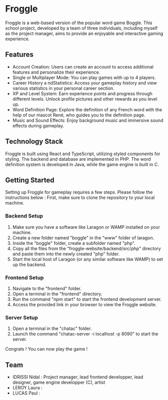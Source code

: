 # Froggle
Froggle is a web-based version of the popular word game Boggle. This school project, developed by a team of three individuals, including myself as the project manager, aims to provide an enjoyable and interactive gaming experience.

## Features
* Account Creation: Users can create an account to access additional features and personalize their experience.
* Single or Multiplayer Mode: You can play games with up to 4 players.
* Career History a ndStatistics: Access your gameplay history and view various statistics in your personal career section.
* XP and Level System: Earn experience points and progress through different levels. Unlock profile pictures and other rewards as you level up.
* Word Definition Page: Explore the definition of any French word with the help of our mascot René, who guides you to the definition page.
* Music and Sound Effects: Enjoy background music and immersive sound effects during gameplay.

## Technology Stack
Froggle is built using React and TypeScript, utilizing styled components for styling. The backend and database are implemented in PHP. The word definition system is developed in Java, while the game engine is built in C.

## Getting Started
Setting up Froggle for gameplay requires a few steps. Please follow the instructions below :
First, make sure to clone the repository to your local machine.

### Backend Setup
1. Make sure you have a software like Laragon or WAMP installed on your machine.
2. Create a new folder named "boggle" in the "www" folder of laragon.
3. Inside the "boggle" folder, create a subfolder named "php".
4. Copy all the files from the "froggle-website/backend/src/php" directory and paste them into the newly created "php" folder.
5. Start the local host of Laragon (or any similar software like WAMP) to set up the backend.

### Frontend Setup
1. Navigate to the "frontend" folder.
2. Open a terminal in the "frontend" directory.
3. Run the command "npm start" to start the frontend development server.
4. Access the provided link in your browser to view the Froggle website.

### Server Setup
1. Open a terminal in the "chatac" folder.
2. Launch the command "chatac-server -i localhost -p 8090" to start the server.

Congrats ! You can now play the game !

## Team
* IDRISSI Nidal : Project manager, lead frontend developper, lead designer, game engine developper (C), artist
* LEROY Laura :
* LUCAS Paul :
